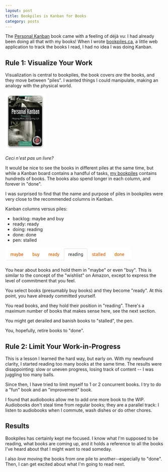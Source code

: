```yaml
---
layout: post
title: Bookpiles is Kanban for Books
category: posts
---
```


The [Personal Kanban](https://www.amazon.com/dp/1453802266/?tag=bookpiles02-20) book
came with a feeling of déjà vu: I had already been doing all that with my
books! When I wrote [bookpiles.ca](https://bookpiles.ca/), a little web
application to track the books I read, I had no idea I was doing Kanban.


## Rule 1: Visualize Your Work

Visualization is central to bookpiles, the book covers _are_ the books, and they
move between "piles". I wanted things I could manipulate, making an
analogy with the physical world.

[![personal kanban cover](/assets/bookpiles_kanban/pk_cover.png)](https://www.amazon.com/dp/1453802266/?tag=bookpiles02-20)

_Ceci n'est pas un livre?_

It would be nice to see the books in different piles at the same time, but
while a Kanban board contains a handful of tasks, [my bookpiles](https://bookpiles.ca/jonathan/books)
contains hundreds of books. The books also spend longer in each column, and
forever in "done".

I was surprised to find that the name and purpose of piles in bookpiles were
very close to the recommended columns in Kanban.

Kanban columns versus piles:

* backlog: maybe and buy
* ready: ready
* doing: reading
* done: done
* pen: stalled

![the book piles](/assets/bookpiles_kanban/the_piles.png)

You hear about books and hold them in "maybe" or even "buy". This is similar to
the concept of the "wishlist" on Amazon, except to express the level of
commitment that you feel.

You select books (presumably buy books) and they become "ready". At this point,
you have already committed yourself.

You read books, and they hold their position in "reading". There's a maximum
number of books that makes sense here, see the next section.

You might get derailed and banish books to "stalled", the pen.

You, hopefully, retire books to "done".


## Rule 2: Limit Your Work-in-Progress

This is a lesson I learned the hard way, but early on. With my newfound
clarity, I started reading too many books at the same time. The results were
disappointing: slow or uneven progress, losing track of content -- I was
juggling too many balls.

Since then, I have tried to limit myself to 1 or 2 concurrent books. I try to do
a "fun" book and an "improvement" book.

I found that audiobooks allow me to add one more book to the WIP. Audiobooks
don't steal time from regular books; they are a parallel track: I listen to
audiobooks when I commute, wash dishes or do other chores.


## Results

Bookpiles has certainly kept me focused. I know what I'm supposed to be
reading, what books are coming up, and it holds a reference to all the books
I've heard about that I might want to read someday.

I also *love* moving the books from one pile to another--especially to "done".
Then, I can get excited about what I'm going to read next.

